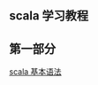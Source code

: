## scala 学习教程
## 第一部分
[scala 基本语法](https://github.com/yueyuanyang/spark/tree/master/scala/part1.md)
